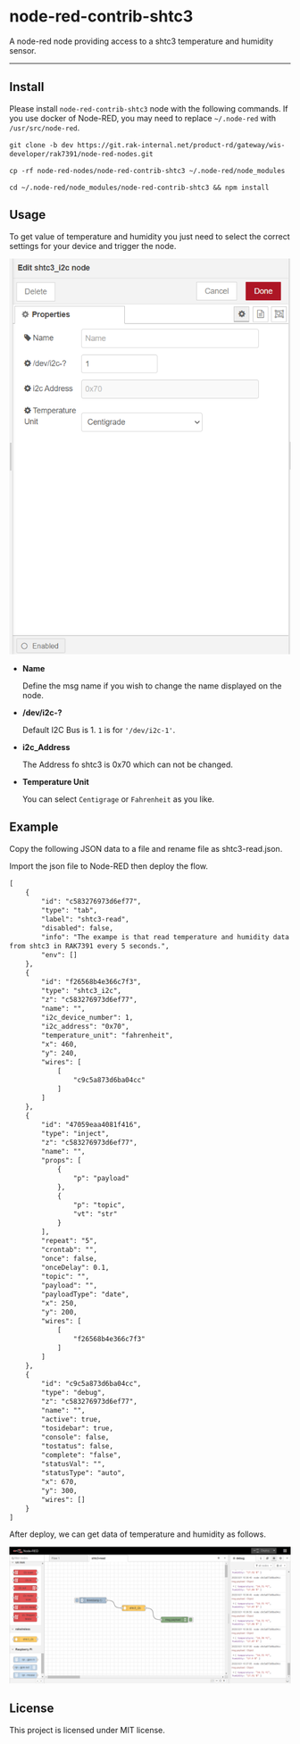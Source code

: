 node-red-contrib-shtc3
==================================

A node-red node providing access to a shtc3 temperature and humidity sensor.

---

## Install

Please install `node-red-contrib-shtc3` node with the following commands. If you use docker of Node-RED, you may need to replace `~/.node-red` with `/usr/src/node-red`.

```
git clone -b dev https://git.rak-internal.net/product-rd/gateway/wis-developer/rak7391/node-red-nodes.git
```

```
cp -rf node-red-nodes/node-red-contrib-shtc3 ~/.node-red/node_modules
```

```
cd ~/.node-red/node_modules/node-red-contrib-shtc3 && npm install
```

## Usage

To get value of  temperature and humidity you just need to select the correct settings for your device and trigger the node.

<img src="assets/image-20220318194952263.png" alt="image-20220318194952263" style="zoom:80%;" />

- **Name**

  Define the msg name if you wish to change the name displayed on the node.

- **/dev/i2c-?**

  Default I2C Bus is 1.  `1` is for `'/dev/i2c-1'`.

- **i2c_Address**

  The Address fo shtc3 is 0x70 which can not be changed. 

- **Temperature Unit**

  You can select `Centigrage` or `Fahrenheit` as you like.



## Example

Copy the following JSON data to a file and rename file as shtc3-read.json.

Import the json file to Node-RED then deploy the flow.

```
[
    {
        "id": "c583276973d6ef77",
        "type": "tab",
        "label": "shtc3-read",
        "disabled": false,
        "info": "The exampe is that read temperature and humidity data from shtc3 in RAK7391 every 5 seconds.",
        "env": []
    },
    {
        "id": "f26568b4e366c7f3",
        "type": "shtc3_i2c",
        "z": "c583276973d6ef77",
        "name": "",
        "i2c_device_number": 1,
        "i2c_address": "0x70",
        "temperature_unit": "fahrenheit",
        "x": 460,
        "y": 240,
        "wires": [
            [
                "c9c5a873d6ba04cc"
            ]
        ]
    },
    {
        "id": "47059eaa4081f416",
        "type": "inject",
        "z": "c583276973d6ef77",
        "name": "",
        "props": [
            {
                "p": "payload"
            },
            {
                "p": "topic",
                "vt": "str"
            }
        ],
        "repeat": "5",
        "crontab": "",
        "once": false,
        "onceDelay": 0.1,
        "topic": "",
        "payload": "",
        "payloadType": "date",
        "x": 250,
        "y": 200,
        "wires": [
            [
                "f26568b4e366c7f3"
            ]
        ]
    },
    {
        "id": "c9c5a873d6ba04cc",
        "type": "debug",
        "z": "c583276973d6ef77",
        "name": "",
        "active": true,
        "tosidebar": true,
        "console": false,
        "tostatus": false,
        "complete": "false",
        "statusVal": "",
        "statusType": "auto",
        "x": 670,
        "y": 300,
        "wires": []
    }
]
```

After deploy, we can get data of temperature and humidity as follows. 

![image-20220321103720194](assets/image-20220321103720194.png)

## License

This project is licensed under MIT license.
